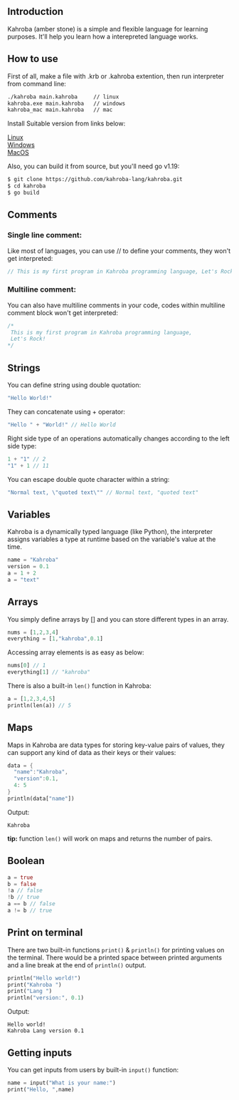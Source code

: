 ## Introduction
Kahroba (amber stone) is a simple and flexible language for learning purposes.
It'll help you learn how a interepreted language works.

## How to use
First of all, make a file with .krb or .kahroba extention, then run interpreter from command line:
```bash
./kahroba main.kahroba     // linux
kahroba.exe main.kahroba   // windows
kahroba_mac main.kahroba   // mac
``` 

Install Suitable version from links below:

[Linux](https://github.com/kahroba-lang/kahroba/releases/download/0.1/kahroba) \
[Windows](https://github.com/kahroba-lang/kahroba/releases/download/0.1/kahroba.exe) \
[MacOS](https://github.com/kahroba-lang/kahroba/releases/download/0.1/kahroba_mac)

Also, you can build it from source, but you'll need go v1.19:
```bash
$ git clone https://github.com/kahroba-lang/kahroba.git
$ cd kahroba
$ go build
```

## Comments

### Single line comment:
Like most of languages, you can use // to define your comments, they won't get interpreted:
```rust
// This is my first program in Kahroba programming language, Let's Rock!
```

### Multiline comment:
You can also have multiline comments in your code, codes within multiline comment block won't get interpreted:
```rust
/*
 This is my first program in Kahroba programming language,
 Let's Rock!
*/
```

## Strings
You can define string using double quotation:
```rust
"Hello World!"
```
They can concatenate using + operator:
```rust
"Hello " + "World!" // Hello World
```

Right side type of an operations automatically changes according to the left side type: 
```rust
1 + "1" // 2
"1" + 1 // 11
```

You can escape double quote character within a string:
```rust
"Normal text, \"quoted text\"" // Normal text, "quoted text"
```

## Variables
Kahroba is a dynamically typed language (like Python), the interpreter assigns variables a type at runtime based on the variable's value at the time.

```rust
name = "Kahroba"
version = 0.1
a = 1 + 2
a = "text"
```
## Arrays
You simply define arrays by [] and you can store different types in an array.
```rust
nums = [1,2,3,4]
everything = [1,"kahroba",0.1]
```
Accessing array elements is as easy as below:
```rust
nums[0] // 1
everything[1] // "kahroba"
```
There is also a built-in `len()` function in Kahroba:
```rust
a = [1,2,3,4,5]
println(len(a)) // 5
```
## Maps
Maps in Kahroba are data types for storing key-value pairs of values, they can support any kind of data as their keys or their values:
```rust
data = {
  "name":"Kahroba",
  "version":0.1,
  4: 5
}
println(data["name"])
```
Output:
```
Kahroba
```
**tip:** function `len()` will work on maps and returns the number of pairs.

## Boolean
```rust
a = true
b = false
!a // false
!b // true
a == b // false
a != b // true
```

## Print on terminal
There are two built-in functions `print()` & `println()` for printing values on the terminal.
There would be a printed space between printed arguments and a line break at the end of `println()` output.
```rust
println("Hello world!")
print("Kahroba ")
print("Lang ")
println("version:", 0.1)
```
Output:
```
Hello world!
Kahroba Lang version 0.1
```

## Getting inputs
You can get inputs from users by built-in `input()` function:
```rust
name = input("What is your name:")
print("Hello, ",name)
```
